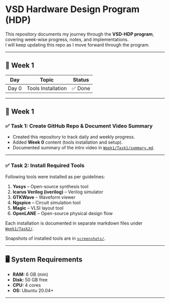 # VSD Hardware Design Program (HDP)

This repository documents my journey through the **VSD-HDP program**, covering week-wise progress, notes, and implementations.  
I will keep updating this repo as I move forward through the program.

---

## 📆 Week 1

| Day  | Topic              | Status   |
|------|--------------------|----------|
| Day 0 | Tools Installation | ✅ Done  |

---
## 📆 Week 1

### ✅ Task 1: Create GitHub Repo & Document Video Summary
- Created this repository to track daily and weekly progress.  
- Added **Week 0** content (tools installation and setup).  
- Documented summary of the intro video in [`Week1/Task1/summary.md`](./Week1/Task1/summary.md).

---

### ✅ Task 2: Install Required Tools
Following tools were installed as per guidelines:

1. **Yosys** – Open-source synthesis tool  
2. **Icarus Verilog (iverilog)** – Verilog simulator  
3. **GTKWave** – Waveform viewer  
4. **Ngspice** – Circuit simulation tool  
5. **Magic** – VLSI layout tool  
6. **OpenLANE** – Open-source physical design flow  

Each installation is documented in separate markdown files under  
[`Week1/Task2/`](./Week1/Task2/).

Snapshots of installed tools are in [`screenshots/`](./Week1/Task2/screenshots/).

---

## 🖥️ System Requirements

- **RAM:** 6 GB (min)  
- **Disk:** 50 GB free  
- **CPU:** 4 cores  
- **OS:** Ubuntu 20.04+  

---

